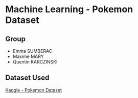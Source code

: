 # Machine Learning - Pokemon Dataset

## Group
* Emma SUMBERAC
* Maxime MARY
* Quentin KARCZINSKI

## Dataset Used
[Kaggle - Pokemon Dataset](https://www.kaggle.com/datasets/alopez247/pokemon)

